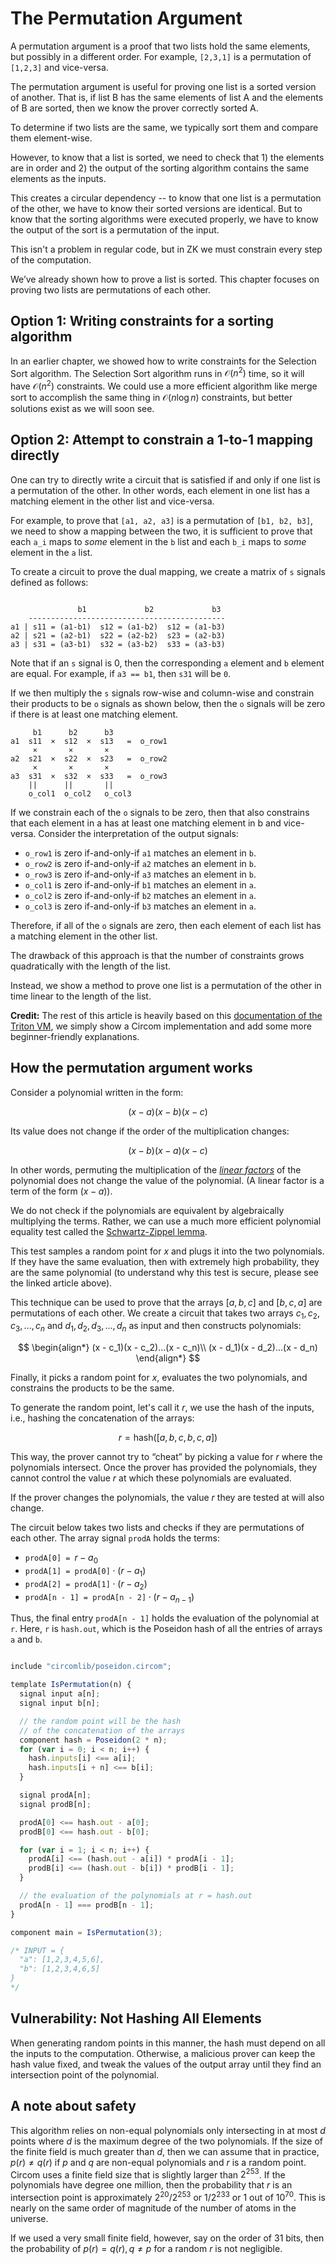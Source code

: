 # The Permutation Argument

A permutation argument is a proof that two lists hold the same elements, but possibly in a different order. For example, `[2,3,1]` is a permutation of `[1,2,3]` and vice-versa.

The permutation argument is useful for proving one list is a sorted version of another. That is, if list B has the same elements of list A and the elements of B are sorted, then we know the prover correctly sorted A.

To determine if two lists are the same, we typically sort them and compare them element-wise.

However, to know that a list is sorted, we need to check that 1) the elements are in order and 2) the output of the sorting algorithm contains the same elements as the inputs.

This creates a circular dependency -- to know that one list is a permutation of the other, we have to know their sorted versions are identical. But to know that the sorting algorithms were executed properly, we have to know the output of the sort is a permutation of the input.

This isn't a problem in regular code, but in ZK we must constrain every step of the computation.

We’ve already shown how to prove a list is sorted. This chapter focuses on proving two lists are permutations of each other.

## Option 1: Writing constraints for a sorting algorithm

In an earlier chapter, we showed how to write constraints for the Selection Sort algorithm. The Selection Sort algorithm runs in $\mathcal{O}(n^2)$ time, so it will have $\mathcal{O}(n^2)$ constraints. We could use a more efficient algorithm like merge sort to accomplish the same thing in $\mathcal{O}(n \log n)$ constraints, but better solutions exist as we will soon see.

## Option 2: Attempt to constrain a 1-to-1 mapping directly

One can try to directly write a circuit that is satisfied if and only if one list is a permutation of the other. In other words, each element in one list has a matching element in the other list and vice-versa.

For example, to prove that `[a1, a2, a3]` is a permutation of `[b1, b2, b3]`, we need to show a mapping between the two, it is sufficient to prove that each `a_i` maps to *some* element in the `b` list and each `b_i` maps to *some* element in the `a` list.

To create a circuit to prove the dual mapping, we create a matrix of `s` signals defined as follows:

```

               b1             b2             b3
    --------------------------------------------
a1 | s11 = (a1-b1)  s12 = (a1-b2)  s12 = (a1-b3)
a2 | s21 = (a2-b1)  s22 = (a2-b2)  s23 = (a2-b3)
a3 | s31 = (a3-b1)  s32 = (a3-b2)  s33 = (a3-b3)
```

Note that if an `s` signal is 0, then the corresponding `a` element and `b` element are equal. For example, if `a3 == b1`, then `s31` will be `0`.

If we then multiply the `s` signals row-wise and column-wise and constrain their products to be `o` signals as shown below, then the `o` signals will be zero if there is at least one matching element.

```
     b1      b2      b3
a1  s11  ×  s12  ×  s13   =  o_row1
     ×       ×       ×
a2  s21  ×  s22  ×  s23   =  o_row2
     ×       ×       ×
a3  s31  ×  s32  ×  s33   =  o_row3
    ||      ||       ||
    o_col1  o_col2   o_col3
```

If we constrain each of the `o` signals to be zero, then that also constrains that each element in a has at least one matching element in b and vice-versa. Consider the interpretation of the output signals:

- `o_row1` is zero if-and-only-if `a1` matches an element in `b`.
- `o_row2` is zero if-and-only-if `a2` matches an element in `b`.
- `o_row3` is zero if-and-only-if `a3` matches an element in `b`.
- `o_col1` is zero if-and-only-if `b1` matches an element in `a`.
- `o_col2` is zero if-and-only-if `b2` matches an element in `a`.
- `o_col3` is zero if-and-only-if `b3` matches an element in `a`.

Therefore, if all of the `o` signals are zero, then each element of each list has a matching element in the other list.

The drawback of this approach is that the number of constraints grows quadratically with the length of the list.

Instead, we show a method to prove one list is a permutation of the other in time linear to the length of the list.

**Credit:** The rest of this article is heavily based on this [documentation of the Triton VM](https://triton-vm.org/spec/permutation-argument.html), we simply show a Circom implementation and add some more beginner-friendly explanations.

## How the permutation argument works

Consider a polynomial written in the form:

$$
(x-a)(x-b)(x-c)
$$

Its value does not change if the order of the multiplication changes:

$$
(x-b)(x-a)(x-c)
$$

In other words, permuting the multiplication of the [*linear factors*](https://www.notion.so/The-Permutation-Argument-14709cb3e96280489504de20d5f93804?pvs=21) of the polynomial does not change the value of the polynomial. (A linear factor is a term of the form $(x - a)$).

We do not check if the polynomials are equivalent by algebraically multiplying the terms. Rather, we can use a much more efficient polynomial equality test called the [Schwartz-Zippel lemma](https://www.rareskills.io/post/schwartz-zippel-lemma).

This test samples a random point for $x$ and plugs it into the two polynomials. If they have the same evaluation, then with extremely high probability, they are the same polynomial (to understand why this test is secure, please see the linked article above).

This technique can be used to prove that the arrays $[a,b,c]$ and $[b,c,a]$ are permutations of each other. We create a circuit that takes two arrays $c_1,c_2,c_3,...,c_n$ and $d_1,d_2,d_3,...,d_n$ as input and then constructs polynomials:

$$
\begin{align*}
(x - c_1)(x - c_2)...(x - c_n)\\
(x - d_1)(x - d_2)...(x - d_n)
\end{align*}
$$

Finally, it picks a random point for $x$, evaluates the two polynomials, and constrains the products to be the same.

To generate the random point, let's call it $r$, we use the hash of the inputs, i.e., hashing the concatenation of the arrays:

$$
r=\mathsf{hash}([a,b,c,b,c,a])
$$

This way, the prover cannot try to “cheat” by picking a value for $r$ where the polynomials intersect. Once the prover has provided the polynomials, they cannot control the value $r$ at which these polynomials are evaluated.

If the prover changes the polynomials, the value $r$ they are tested at will also change.

The circuit below takes two lists and checks if they are permutations of each other. The array signal `prodA`  holds the terms:

- $\texttt{prodA[0] = } r - a_0$
- $\texttt{prodA[1] = prodA[0]} \cdot(r - a_1)$
- $\texttt{prodA[2] = prodA[1]} \cdot(r - a_2)$
- $\texttt{prodA[n - 1] = prodA[n - 2]}\cdot(r -a_{n-1})$

Thus, the final entry `prodA[n - 1]` holds the evaluation of the polynomial at `r`. Here, `r` is `hash.out`, which is the Poseidon hash of all the entries of arrays `a` and `b`.

```jsx

include "circomlib/poseidon.circom";

template IsPermutation(n) {
  signal input a[n];
  signal input b[n];

  // the random point will be the hash
  // of the concatenation of the arrays
  component hash = Poseidon(2 * n);
  for (var i = 0; i < n; i++) {
    hash.inputs[i] <== a[i];
    hash.inputs[i + n] <== b[i];
  }

  signal prodA[n];
  signal prodB[n];

  prodA[0] <== hash.out - a[0];
  prodB[0] <== hash.out - b[0];

  for (var i = 1; i < n; i++) {
    prodA[i] <== (hash.out - a[i]) * prodA[i - 1];
    prodB[i] <== (hash.out - b[i]) * prodB[i - 1];
  }

  // the evaluation of the polynomials at r = hash.out
  prodA[n - 1] === prodB[n - 1];
}

component main = IsPermutation(3);

/* INPUT = {
  "a": [1,2,3,4,5,6],
  "b": [1,2,3,4,6,5]
}
*/
```

## Vulnerability: Not Hashing All Elements

When generating random points in this manner, the hash must depend on all the inputs to the computation. Otherwise, a malicious prover can keep the hash value fixed, and tweak the values of the output array until they find an intersection point of the polynomial.

## A note about safety

This algorithm relies on non-equal polynomials only intersecting in at most $d$ points where $d$ is the maximum degree of the two polynomials. If the size of the finite field is much greater than $d$, then we can assume that in practice, $p(r)\neq q(r)$ if $p$ and $q$ are non-equal polynomials and $r$ is a random point. Circom uses a finite field size that is slightly larger than $2^{253}$. If the polynomials have degree one million, then the probability that $r$ is an intersection point is approximately $2^{20}/2^{253}$ or $1/2^{233}$ or $1$ out of $10^{70}$. This is nearly on the same order of magnitude of the number of atoms in the universe.

If we used a very small finite field, however, say on the order of 31 bits, then the probability of $p(r)=q(r), q \ne p$ for a random $r$ is not negligible.
